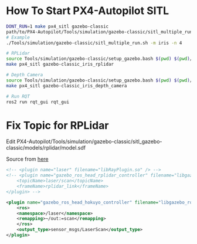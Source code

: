 # How To Start PX4-Autopilot SITL

```bash
DONT_RUN=1 make px4_sitl gazebo-classic
path/to/PX4-Autopilot/Tools/simulation/gazebo-classic/sitl_multiple_run.sh [-m <model>] [-n <number_of_vehicles>] [-w <world>] [-s <script>] [-t <target>] [-l <label>]
# Example
./Tools/simulation/gazebo-classic/sitl_multiple_run.sh -m iris -n 4

# RPLidar
source Tools/simulation/gazebo-classic/setup_gazebo.bash $(pwd) $(pwd)/build/px4_sitl_default
make px4_sitl gazebo-classic_iris_rplidar

# Depth Camera
source Tools/simulation/gazebo-classic/setup_gazebo.bash $(pwd) $(pwd)/build/px4_sitl_default
make px4_sitl gazebo-classic_iris_depth_camera

# Run RQT
ros2 run rqt_gui rqt_gui
```

# Fix Topic for RPLidar

Edit PX4-Autopilot/Tools/simulation/gazebo-classic/sitl_gazebo-classic/models/rplidar/model.sdf

Source from [here](https://github.com/ros-simulation/gazebo_ros_pkgs/wiki/ROS-2-Migration:-Ray-sensors)

```xml
<!-- <plugin name="laser" filename="libRayPlugin.so" /> -->
<!-- <plugin name="gazebo_ros_head_rplidar_controller" filename="libgazebo_ros_laser.so">
    <topicName>laser/scan</topicName>
    <frameName>rplidar_link</frameName>
</plugin> -->

<plugin name="gazebo_ros_head_hokuyo_controller" filename="libgazebo_ros_ray_sensor.so">
    <ros>
    <namespace>/laser</namespace>
    <remapping>~/out:=scan</remapping>
    </ros>
    <output_type>sensor_msgs/LaserScan</output_type>
</plugin>

```